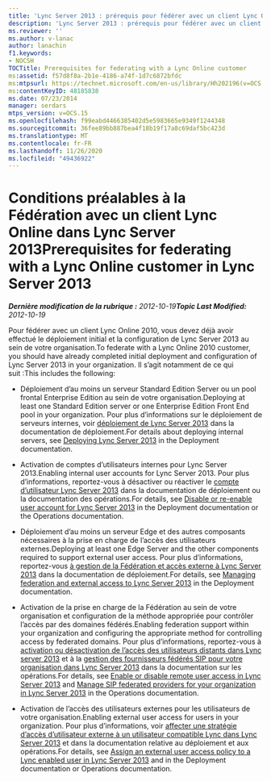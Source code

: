 ```yaml
---
title: 'Lync Server 2013 : prérequis pour fédérer avec un client Lync Online'
description: 'Lync Server 2013 : prérequis pour fédérer avec un client Lync Online.'
ms.reviewer: ''
ms.author: v-lanac
author: lanachin
f1.keywords:
- NOCSH
TOCTitle: Prerequisites for federating with a Lync Online customer
ms:assetid: f57d8f8a-2b1e-4186-a74f-1d7c6872bfdc
ms:mtpsurl: https://technet.microsoft.com/en-us/library/Hh202196(v=OCS.15)
ms:contentKeyID: 48185838
ms.date: 07/23/2014
manager: serdars
mtps_version: v=OCS.15
ms.openlocfilehash: f99eabd4466385402d5e5983665e9349f1244348
ms.sourcegitcommit: 36fee89bb887bea4f18b19f17a8c69daf5bc423d
ms.translationtype: MT
ms.contentlocale: fr-FR
ms.lasthandoff: 11/26/2020
ms.locfileid: "49436922"
---
```

# <a name="prerequisites-for-federating-with-a-lync-online-customer-in-lync-server-2013"></a><span data-ttu-id="649e3-103">Conditions préalables à la Fédération avec un client Lync Online dans Lync Server 2013</span><span class="sxs-lookup"><span data-stu-id="649e3-103">Prerequisites for federating with a Lync Online customer in Lync Server 2013</span></span>

<div data-xmlns="http://www.w3.org/1999/xhtml">

<div class="topic" data-xmlns="http://www.w3.org/1999/xhtml" data-msxsl="urn:schemas-microsoft-com:xslt" data-cs="https://msdn.microsoft.com/">

<div data-asp="https://msdn2.microsoft.com/asp">



</div>

<div id="mainSection">

<div id="mainBody"><span data-ttu-id="649e3-104">

<span> </span></span><span class="sxs-lookup"><span data-stu-id="649e3-104">

<span> </span></span></span>

<span data-ttu-id="649e3-105">_**Dernière modification de la rubrique :** 2012-10-19_</span><span class="sxs-lookup"><span data-stu-id="649e3-105">_**Topic Last Modified:** 2012-10-19_</span></span>

<span data-ttu-id="649e3-106">Pour fédérer avec un client Lync Online 2010, vous devez déjà avoir effectué le déploiement initial et la configuration de Lync Server 2013 au sein de votre organisation.</span><span class="sxs-lookup"><span data-stu-id="649e3-106">To federate with a Lync Online 2010 customer, you should have already completed initial deployment and configuration of Lync Server 2013 in your organization.</span></span> <span data-ttu-id="649e3-107">Il s’agit notamment de ce qui suit :</span><span class="sxs-lookup"><span data-stu-id="649e3-107">This includes the following:</span></span>

  - <span data-ttu-id="649e3-108">Déploiement d’au moins un serveur Standard Edition Server ou un pool frontal Enterprise Edition au sein de votre organisation.</span><span class="sxs-lookup"><span data-stu-id="649e3-108">Deploying at least one Standard Edition server or one Enterprise Edition Front End pool in your organization.</span></span> <span data-ttu-id="649e3-109">Pour plus d’informations sur le déploiement de serveurs internes, voir [déploiement de Lync Server 2013](lync-server-2013-deploying-lync-server.md) dans la documentation de déploiement.</span><span class="sxs-lookup"><span data-stu-id="649e3-109">For details about deploying internal servers, see [Deploying Lync Server 2013](lync-server-2013-deploying-lync-server.md) in the Deployment documentation.</span></span>

  - <span data-ttu-id="649e3-110">Activation de comptes d’utilisateurs internes pour Lync Server 2013.</span><span class="sxs-lookup"><span data-stu-id="649e3-110">Enabling internal user accounts for Lync Server 2013.</span></span> <span data-ttu-id="649e3-111">Pour plus d’informations, reportez-vous à désactiver ou réactiver le [compte d’utilisateur Lync Server 2013](lync-server-2013-disable-or-re-enable-user-account-for-lync-server.md) dans la documentation de déploiement ou la documentation des opérations.</span><span class="sxs-lookup"><span data-stu-id="649e3-111">For details, see [Disable or re-enable user account for Lync Server 2013](lync-server-2013-disable-or-re-enable-user-account-for-lync-server.md) in the Deployment documentation or the Operations documentation.</span></span>

  - <span data-ttu-id="649e3-112">Déploiement d’au moins un serveur Edge et des autres composants nécessaires à la prise en charge de l’accès des utilisateurs externes.</span><span class="sxs-lookup"><span data-stu-id="649e3-112">Deploying at least one Edge Server and the other components required to support external user access.</span></span> <span data-ttu-id="649e3-113">Pour plus d’informations, reportez-vous [à gestion de la Fédération et accès externe à Lync Server 2013](lync-server-2013-managing-federation-and-external-access-to-lync-server-2013.md) dans la documentation de déploiement.</span><span class="sxs-lookup"><span data-stu-id="649e3-113">For details, see [Managing federation and external access to Lync Server 2013](lync-server-2013-managing-federation-and-external-access-to-lync-server-2013.md) in the Deployment documentation.</span></span>

  - <span data-ttu-id="649e3-114">Activation de la prise en charge de la Fédération au sein de votre organisation et configuration de la méthode appropriée pour contrôler l’accès par des domaines fédérés.</span><span class="sxs-lookup"><span data-stu-id="649e3-114">Enabling federation support within your organization and configuring the appropriate method for controlling access by federated domains.</span></span> <span data-ttu-id="649e3-115">Pour plus d’informations, reportez-vous à [activation ou désactivation de l’accès des utilisateurs distants dans Lync server 2013](lync-server-2013-enable-or-disable-remote-user-access.md) et à la [gestion des fournisseurs fédérés SIP pour votre organisation dans Lync Server 2013](lync-server-2013-manage-sip-federated-providers-for-your-organization.md) dans la documentation sur les opérations.</span><span class="sxs-lookup"><span data-stu-id="649e3-115">For details, see [Enable or disable remote user access in Lync Server 2013](lync-server-2013-enable-or-disable-remote-user-access.md) and [Manage SIP federated providers for your organization in Lync Server 2013](lync-server-2013-manage-sip-federated-providers-for-your-organization.md) in the Operations documentation.</span></span>

  - <span data-ttu-id="649e3-116">Activation de l’accès des utilisateurs externes pour les utilisateurs de votre organisation.</span><span class="sxs-lookup"><span data-stu-id="649e3-116">Enabling external user access for users in your organization.</span></span> <span data-ttu-id="649e3-117">Pour plus d’informations, voir [affecter une stratégie d’accès d’utilisateur externe à un utilisateur compatible Lync dans Lync Server 2013](lync-server-2013-assign-an-external-user-access-policy-to-a-lync-enabled-user.md) et dans la documentation relative au déploiement et aux opérations.</span><span class="sxs-lookup"><span data-stu-id="649e3-117">For details, see [Assign an external user access policy to a Lync enabled user in Lync Server 2013](lync-server-2013-assign-an-external-user-access-policy-to-a-lync-enabled-user.md) and in the Deployment documentation or Operations documentation.</span></span>

<span data-ttu-id="649e3-118"></div>

<span> </span>

</div>

</div>

</span><span class="sxs-lookup"><span data-stu-id="649e3-118"></div>

<span> </span>

</div>

</div>

</span></span></div>

